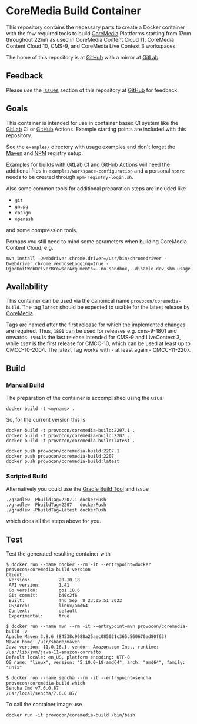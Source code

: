 # CoreMedia Build Container

This repository contains the necessary parts to create a Docker container with
the few required tools to build [CoreMedia][coremedia] Plattforms starting from
17nm throughout 22nm as used in CoreMedia Content Cloud 11, CoreMedia Content
Cloud 10, CMS-9, and CoreMedia Live Context 3 workspaces.

The home of this repository is at [GitHub][github] with a mirror at
[GitLab][gitlab].

## Feedback

Please use the [issues][issues] section of this repository at [GitHub][github]
for feedback. 

## Goals

This container is intended for use in container based CI system like the
[GitLab][gitlabci] CI or [GitHub][github] Actions. Example starting points are
included with this repository.

See the `examples/` directory with usage examples and don't forget the
[Maven][maven] and [NPM][npm] registry setup.

Examples for builds with [GitLab][gitlabci] CI and [GitHub][github] Actions
will need the additional files in `examples/workspace-configuration` and
a personal `npmrc` needs to be created through `npm-registry-login.sh`.

Also some common tools for additional preparation steps are included like

* `git`
* `gnupg`
* `cosign`
* `openssh`

and some compression tools.

Perhaps you still need to mind some parameters when building CoreMedia Content
Cloud, e.g.

```
mvn install -Dwebdriver.chrome.driver=/usr/bin/chromedriver -Dwebdriver.chrome.verboseLogging=true -DjooUnitWebDriverBrowserArguments=--no-sandbox,--disable-dev-shm-usage
```

## Availability

This container can be used via the canonical name `provocon/coremedia-build`.
The tag `latest` should be expected to usable for the latest release by
[CoreMedia][coremedia].

Tags are named after the first release for which the implemented changes are
required. Thus, `1801` can be used for releases e.g. cms-9-1801 and onwards. 
`1904` is the last release intended for CMS-9 and LiveContext 3, while `1907`
is the first release for CMCC-10, which can be used at least up to CMCC-10-2004.
The latest Tag works with - at least again - CMCC-11-2207.

## Build

### Manual Build

The preparation of the container is accomplished using the usual

```
docker build -t <myname> .
```

So, for the current version this is

```
docker build -t provocon/coremedia-build:2207.1 .
docker build -t provocon/coremedia-build:2207 .
docker build -t provocon/coremedia-build:latest .
```

```
docker push provocon/coremedia-build:2207.1
docker push provocon/coremedia-build:2207
docker push provocon/coremedia-build:latest
```

### Scripted Build

Alternatively you could use the [Gradle Build Tool][gradle] and issue

```
./gradlew -PbuildTag=2207.1 dockerPush
./gradlew -PbuildTag=2207   dockerPush
./gradlew -PbuildTag=latest dockerPush
```

which does all the steps above for you.


## Test

Test the generated resulting container with

```
$ docker run --name docker --rm -it --entrypoint=docker provocon/coremedia-build version
Client:
 Version:           20.10.18
 API version:       1.41
 Go version:        go1.18.6
 Git commit:        b40c2f6
 Built:             Thu Sep  8 23:05:51 2022
 OS/Arch:           linux/amd64
 Context:           default
 Experimental:      true
```

```
$ docker run --name mvn --rm -it --entrypoint=mvn provocon/coremedia-build -v
Apache Maven 3.8.6 (84538c9988a25aec085021c365c560670ad80f63)
Maven home: /usr/share/maven
Java version: 11.0.16.1, vendor: Amazon.com Inc., runtime: /usr/lib/jvm/java-11-amazon-corretto
Default locale: en_US, platform encoding: UTF-8
OS name: "linux", version: "5.10.0-18-amd64", arch: "amd64", family: "unix"
```

```
$ docker run --name sencha --rm -it --entrypoint=sencha provocon/coremedia-build which
Sencha Cmd v7.6.0.87
/usr/local/sencha/7.6.0.87/
```

To call the container image use

```
docker run -it provocon/coremedia-build /bin/bash
```

[sencha]: https://www.sencha.com/products/extjs/cmd-download/
[coremedia]: http://www.coremedia.com/
[gitlabci]: https://gitlab.com/
[issues]: https://github.com/provocon/coremedia-build-docker/issues
[github]: https://github.com/provocon/coremedia-build-docker
[gitlab]: https://gitlab.com/provocon/coremedia-build-docker
[maven]: https://maven.apache.org/
[gradle]: https://gradle.org/
[npm]: https://www.npmjs.com/
